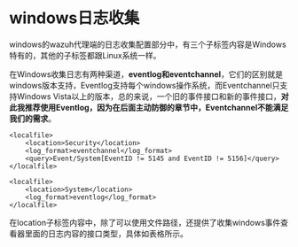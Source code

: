 # windows日志收集

windows的wazuh代理端的日志收集配置部分中，有三个子标签内容是Windows特有的，其他的子标签都跟Linux系统一样。

在Windows收集日志有两种渠道，**eventlog和eventchannel**，它们的区别就是windows版本支持，Eventlog支持每个windows操作系统，而Eventchannel只支持Windows Vista以上的版本，总的来说，一个旧的事件接口和新的事件接口，**对此我推荐使用Eventlog，因为在后面主动防御的章节中，Eventchannel不能满足我们的需求**。

```text
<localfile>
    <location>Security</location>
    <log_format>eventchannel</log_format>
    <query>Event/System[EventID != 5145 and EventID != 5156]</query>
</localfile>

<localfile>
    <location>System</location>
    <log_format>eventlog</log_format>
</localfile>
```

在location子标签内容中，除了可以使用文件路径，还提供了收集windows事件查看器里面的日志内容的接口类型，具体如表格所示。

